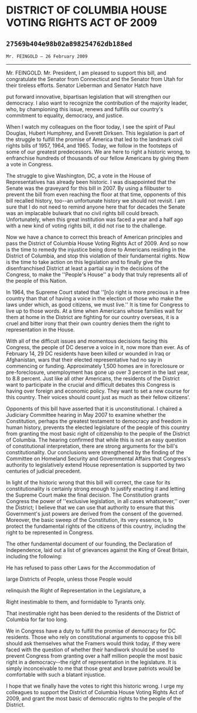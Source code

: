 # DISTRICT OF COLUMBIA HOUSE VOTING RIGHTS ACT OF 2009
## `27569b404e98b02a898254762db188ed`
`Mr. FEINGOLD — 26 February 2009`

---


Mr. FEINGOLD. Mr. President, I am pleased to support this bill, and 
congratulate the Senator from Connecticut and the Senator from Utah for 
their tireless efforts. Senator Lieberman and Senator Hatch have


put forward innovative, bipartisan legislation that will strengthen our 
democracy. I also want to recognize the contribution of the majority 
leader, who, by championing this issue, renews and fulfills our 
country's commitment to equality, democracy, and justice.

When I watch my colleagues on the floor today, I see the spirit of 
Paul Douglas, Hubert Humphrey, and Everett Dirksen. This legislation is 
part of the struggle to fulfill the promise of America that led to the 
landmark civil rights bills of 1957, 1964, and 1965. Today, we follow 
in the footsteps of some of our greatest predecessors. We are here to 
right a historic wrong, to enfranchise hundreds of thousands of our 
fellow Americans by giving them a vote in Congress.

The struggle to give Washington, DC, a vote in the House of 
Representatives has already been historic. I was disappointed that the 
Senate was the graveyard for this bill in 2007. By using a filibuster 
to prevent the bill from even reaching the floor at that time, 
opponents of this bill recalled history, too--an unfortunate history we 
should not revisit. I am sure that I do not need to remind anyone here 
that for decades the Senate was an implacable bulwark that no civil 
rights bill could breach. Unfortunately, when this great institution 
was faced a year and a half ago with a new kind of voting rights bill, 
it did not rise to the challenge.

Now we have a chance to correct this breach of American principles 
and pass the District of Columbia House Voting Rights Act of 2009. And 
so now is the time to remedy the injustice being done to Americans 
residing in the District of Columbia, and stop this violation of their 
fundamental rights. Now is the time to take action on this legislation 
and to finally give the disenfranchised District at least a partial say 
in the decisions of the Congress, to make the ''People's House'' a body 
that truly represents all of the people of this Nation.

In 1964, the Supreme Court stated that ''[n]o right is more precious 
in a free country than that of having a voice in the election of those 
who make the laws under which, as good citizens, we must live.'' It is 
time for Congress to live up to those words. At a time when Americans 
whose families wait for them at home in the District are fighting for 
our country overseas, it is a cruel and bitter irony that their own 
country denies them the right to representation in the House.

With all of the difficult issues and momentous decisions facing this 
Congress, the people of DC deserve a voice in it, now more than ever. 
As of February 14, 29 DC residents have been killed or wounded in Iraq 
or Afghanistan, wars that their elected representative had no say in 
commencing or funding. Approximately 1,500 homes are in foreclosure or 
pre-foreclosure, unemployment has gone up over 3 percent in the last 
year, to 8.8 percent. Just like all other Americans, the residents of 
the District want to participate in the crucial and difficult debates 
this Congress is having over foreign and economic policy. They want to 
set a new course for this country. Their voices should count just as 
much as their fellow citizens'.

Opponents of this bill have asserted that it is unconstitutional. I 
chaired a Judiciary Committee hearing in May 2007 to examine whether 
the Constitution, perhaps the greatest testament to democracy and 
freedom in human history, prevents the elected legislature of the 
people of this country from granting the most basic right of 
citizenship to the people of the District of Columbia. The hearing 
confirmed that while this is not an easy question of constitutional 
interpretation, there are strong arguments for the bill's 
constitutionality. Our conclusions were strengthened by the finding of 
the Committee on Homeland Security and Governmental Affairs that 
Congress's authority to legislatively extend House representation is 
supported by two centuries of judicial precedent.

In light of the historic wrong that this bill will correct, the case 
for its constitutionality is certainly strong enough to justify 
enacting it and letting the Supreme Court make the final decision. The 
Constitution grants Congress the power of ''exclusive legislation, in 
all cases whatsoever,'' over the District; I believe that we can use 
that authority to ensure that this Government's just powers are derived 
from the consent of the governed. Moreover, the basic sweep of the 
Constitution, its very essence, is to protect the fundamental rights of 
the citizens of this country, including the right to be represented in 
Congress.

The other fundamental document of our founding, the Declaration of 
Independence, laid out a list of grievances against the King of Great 
Britain, including the following:




 He has refused to pass other Laws for the Accommodation of 


 large Districts of People, unless those People would 


 relinquish the Right of Representation in the Legislature, a 


 Right inestimable to them, and formidable to Tyrants only.


That inestimable right has been denied to the residents of the 
District of Columbia for far too long.

We in Congress have a duty to fulfill the promise of democracy for DC 
residents. Those who rely on constitutional arguments to oppose this 
bill should ask themselves what the Framers would think today, if they 
were faced with the question of whether their handiwork should be used 
to prevent Congress from granting over a half million people the most 
basic right in a democracy--the right of representation in the 
legislature. It is simply inconceivable to me that those great and 
brave patriots would be comfortable with such a blatant injustice.

I hope that we finally have the votes to right this historic wrong. I 
urge my colleagues to support the District of Columbia House Voting 
Rights Act of 2009, and grant the most basic of democratic rights to 
the people of the District.